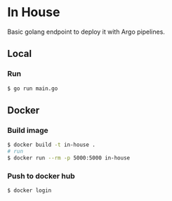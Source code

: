 # In House

Basic golang endpoint to deploy it with Argo pipelines.

## Local

### Run

```bash
$ go run main.go
```

## Docker

### Build image

```bash
$ docker build -t in-house .
# run
$ docker run --rm -p 5000:5000 in-house
```

### Push to docker hub

```bash
$ docker login 
```